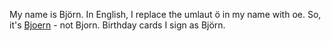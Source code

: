 My name is Björn. In English, I replace the umlaut ö in my name with oe. So, it's [Bjoern](http://ipa-reader.xyz/?text=%CB%88bj%C5%93%CA%81n&voice=Joanna) - not Bjorn. Birthday cards I sign as Björn.

<!--
**BHFock/BHFock** is a ✨ _special_ ✨ repository because its `README.md` (this file) appears on your GitHub profile.

Here are some ideas to get you started:

- 🔭 I’m currently working on ...
- 🌱 I’m currently learning ...
- 👯 I’m looking to collaborate on ...
- 🤔 I’m looking for help with ...
- 💬 Ask me about ...
- 📫 How to reach me: ...
- 😄 Pronouns: ...
- ⚡ Fun fact: ...
-->
